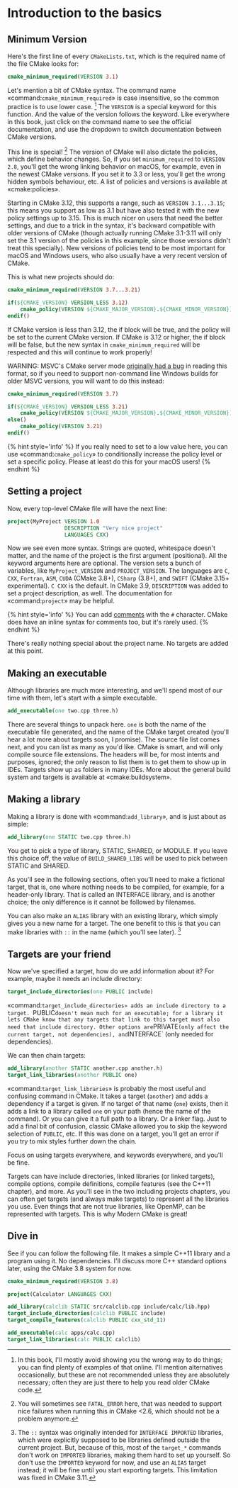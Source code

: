# Introduction to the basics


## Minimum Version

Here's the first line of every `CMakeLists.txt`, which is the required name of
the file CMake looks for:

```cmake
cmake_minimum_required(VERSION 3.1)
```

Let's mention a bit of CMake syntax. The command name
«command:`cmake_minimum_required`» is case insensitive, so the common practice
is to use lower case. [^1] The `VERSION` is a special keyword for this
function. And the value of the version follows the keyword. Like everywhere in
this book, just click on the command name to see the official documentation,
and use the dropdown to switch documentation between CMake versions.

This line is special! [^2] The version of CMake will also dictate the policies,
which define behavior changes. So, if you set `minimum_required` to `VERSION
2.8`, you'll get the wrong linking behavior on macOS, for example, even in the
newest CMake versions. If you set it to 3.3 or less, you'll get the wrong
hidden symbols behaviour, etc. A list of policies and versions is available at
«cmake:policies».

Starting in CMake 3.12, this supports a range, such as `VERSION 3.1...3.15`;
this means you support as low as 3.1 but have also tested it with the new
policy settings up to 3.15. This is much nicer on users that need the better
settings, and due to a trick in the syntax, it's backward compatible with older
versions of CMake (though actually running CMake 3.1-3.11 will only set the 3.1
version of the policies in this example, since those versions didn't treat this
specially). New versions of policies tend to be most important for macOS and
Windows users, who also usually have a very recent version of CMake.

This is what new projects should do:

```cmake
cmake_minimum_required(VERSION 3.7...3.21)

if(${CMAKE_VERSION} VERSION_LESS 3.12)
    cmake_policy(VERSION ${CMAKE_MAJOR_VERSION}.${CMAKE_MINOR_VERSION})
endif()
```

If CMake version is less than 3.12, the if block will be true, and the policy
will be set to the current CMake version. If CMake is 3.12 or higher, the if
block will be false, but the new syntax in `cmake_minimum_required` will be
respected and this will continue to work properly!

WARNING: MSVC's CMake server mode [originally had a
bug](https://github.com/fmtlib/fmt/issues/809) in reading this format, so if
you need to support non-command line Windows builds for older MSVC versions,
you will want to do this instead:

```cmake
cmake_minimum_required(VERSION 3.7)

if(${CMAKE_VERSION} VERSION_LESS 3.21)
    cmake_policy(VERSION ${CMAKE_MAJOR_VERSION}.${CMAKE_MINOR_VERSION})
else()
    cmake_policy(VERSION 3.21)
endif()
```


{% hint style='info' %}
If you really need to set to a low value here, you can use
«command:`cmake_policy`» to conditionally increase the policy level or set a
specific policy. Please at least do this for your macOS users!
{% endhint %}


## Setting a project

Now, every top-level CMake file will have the next line:

```cmake
project(MyProject VERSION 1.0
                  DESCRIPTION "Very nice project"
                  LANGUAGES CXX)
```

Now we see even more syntax. Strings are quoted, whitespace doesn't matter, and
the name of the project is the first argument (positional). All the keyword
arguments here are optional. The version sets a bunch of variables, like
`MyProject_VERSION` and `PROJECT_VERSION`. The languages are `C`, `CXX`,
`Fortran`, `ASM`, `CUDA` (CMake 3.8+), `CSharp` (3.8+), and `SWIFT` (CMake
3.15+ experimental). `C CXX` is the default. In CMake 3.9, `DESCRIPTION` was
added to set a project description, as well. The documentation for
«command:`project`» may be helpful.

{% hint style='info' %}
You can add
[comments](https://cmake.org/cmake/help/latest/manual/cmake-language.7.html#comments)
with the `#` character. CMake does have an inline syntax for comments too, but
it's rarely used.
{% endhint %}

There's really nothing special about the project name. No targets are added at this point.

## Making an executable

Although libraries are much more interesting, and we'll spend most of our time
with them, let's start with a simple executable.

```cmake
add_executable(one two.cpp three.h)
```

There are several things to unpack here. `one` is both the name of the executable file generated, and the name of the CMake target created (you'll hear a lot more about targets soon, I promise). The source file list comes next, and you can list as many as you'd like. CMake is smart, and will only compile source file extensions. The headers will be, for most intents and purposes, ignored; the only reason to list them is to get them to show up in IDEs. Targets show up as folders in many IDEs. More about the general build system and targets is available at «cmake:buildsystem».


## Making a library

Making a library is done with «command:`add_library`», and is just about as simple:

```cmake
add_library(one STATIC two.cpp three.h)
```

You get to pick a type of library, STATIC, SHARED, or MODULE. If you leave this choice off, the value of `BUILD_SHARED_LIBS` will be used to pick between STATIC and SHARED.

As you'll see in the following sections, often you'll need to make a fictional target, that is, one where nothing needs to be compiled, for example, for a header-only library. That is called an INTERFACE library, and is another choice; the only difference is it cannot be followed by filenames.

You can also make an `ALIAS` library with an existing library, which simply gives you a new name for a target. The one benefit to this is that you can make libraries with `::` in the name (which you'll see later). [^3]

## Targets are your friend

Now we've specified a target, how do we add information about it? For example, maybe it needs an include directory:

```cmake
target_include_directories(one PUBLIC include)
```

«command:`target_include_directories» adds an include directory to a target. `PUBLIC` doesn't mean much for an executable; for a library it lets CMake know that any targets that link to this target must also need that include directory. Other options are `PRIVATE` (only affect the current target, not dependencies), and `INTERFACE` (only needed for dependencies).

We can then chain targets:

```cmake
add_library(another STATIC another.cpp another.h)
target_link_libraries(another PUBLIC one)
```

«command:`target_link_libraries`» is probably the most useful and confusing command in CMake. It takes a target (`another`) and adds a dependency if a target is given. If no target of that name (`one`) exists, then it adds a link to a library called `one` on your path (hence the name of the command). Or you can give it a full path to a library. Or a linker flag. Just to add a final bit of confusion, classic CMake allowed you to skip the keyword selection of `PUBLIC`, etc. If this was done on a target, you'll get an error if you try to mix styles further down the chain.

Focus on using targets everywhere, and keywords everywhere, and you'll be fine.

Targets can have include directories, linked libraries (or linked targets), compile options, compile definitions, compile features (see the C++11 chapter), and more. As you'll see in the two including projects chapters, you can often get targets (and always make targets) to represent all the libraries you use. Even things that are not true libraries, like OpenMP, can be represented with targets. This is why Modern CMake is great!


## Dive in

See if you can follow the following file. It makes a simple C++11 library and a program using it. No dependencies. I'll discuss more C++ standard options later, using the CMake 3.8 system for now.

```cmake
cmake_minimum_required(VERSION 3.8)

project(Calculator LANGUAGES CXX)

add_library(calclib STATIC src/calclib.cpp include/calc/lib.hpp)
target_include_directories(calclib PUBLIC include)
target_compile_features(calclib PUBLIC cxx_std_11)

add_executable(calc apps/calc.cpp)
target_link_libraries(calc PUBLIC calclib)

```


[^1]: In this book, I'll mostly avoid showing you the wrong way to do things; you can find plenty of examples of that online. I'll mention alternatives occasionally, but these are not recommended unless they are absolutely necessary; often they are just there to help you read older CMake code.

[^2]: You will sometimes see `FATAL_ERROR` here, that was needed to support nice failures when running this in CMake <2.6, which should not be a problem anymore.

[^3]: The `::` syntax was originally intended for `INTERFACE IMPORTED` libraries, which were explicitly supposed to be libraries defined outside the current project. But, because of this, most of the `target_*` commands don't work on `IMPORTED` libraries, making them hard to set up yourself. So don't use the `IMPORTED` keyword for now, and use an `ALIAS` target instead; it will be fine until you start exporting targets. This limitation was fixed in CMake 3.11.
